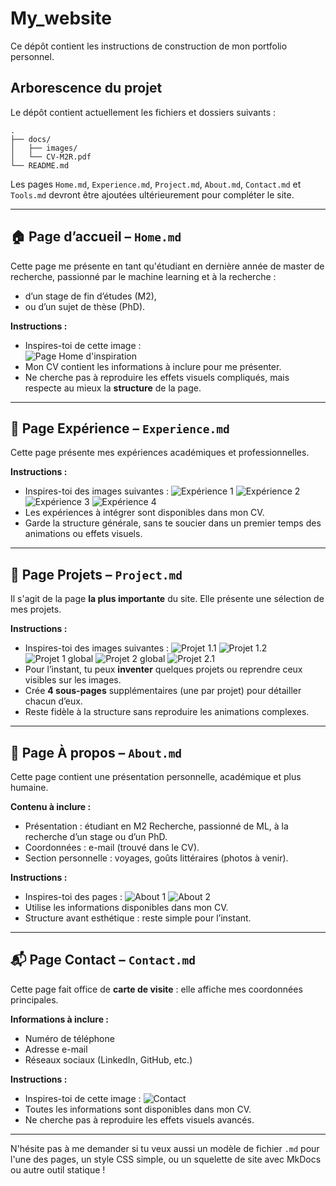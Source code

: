 
# My_website

Ce dépôt contient les instructions de construction de mon portfolio personnel.

## Arborescence du projet

Le dépôt contient actuellement les fichiers et dossiers suivants :

```
.
├── docs/
│   ├── images/
│   └── CV-M2R.pdf
└── README.md
```

Les pages `Home.md`, `Experience.md`, `Project.md`, `About.md`, `Contact.md` et `Tools.md` devront être ajoutées ultérieurement pour compléter le site.

---

## 🏠 Page d’accueil – `Home.md`

Cette page me présente en tant qu'étudiant en dernière année de master de recherche, passionné par le machine learning et à la recherche :
- d’un stage de fin d’études (M2),
- ou d’un sujet de thèse (PhD).

**Instructions :**
- Inspires-toi de cette image :  
  ![Page Home d'inspiration](docs/images/home_page.png)
- Mon CV contient les informations à inclure pour me présenter.
- Ne cherche pas à reproduire les effets visuels compliqués, mais respecte au mieux la **structure** de la page.

---

## 🧪 Page Expérience – `Experience.md`

Cette page présente mes expériences académiques et professionnelles.

**Instructions :**
- Inspires-toi des images suivantes :
  ![Expérience 1](docs/images/experience-page_1.png)
  ![Expérience 2](docs/images/experience-page_2.png)
  ![Expérience 3](docs/images/experience-page_3.png)
  ![Expérience 4](docs/images/experience-page_4.png)
- Les expériences à intégrer sont disponibles dans mon CV.
- Garde la structure générale, sans te soucier dans un premier temps des animations ou effets visuels.

---

## 💼 Page Projets – `Project.md`

Il s'agit de la page **la plus importante** du site. Elle présente une sélection de mes projets.

**Instructions :**
- Inspires-toi des images suivantes :
  ![Projet 1.1](docs/images/project-page_1-1.png)
  ![Projet 1.2](docs/images/project-page_1-2.png)
  ![Projet 1 global](docs/images/project-page_1.png)
  ![Projet 2 global](docs/images/project-page_2.png)
  ![Projet 2.1](docs/images/project-page_2-1.png)
- Pour l’instant, tu peux **inventer** quelques projets ou reprendre ceux visibles sur les images.
- Crée **4 sous-pages** supplémentaires (une par projet) pour détailler chacun d’eux.
- Reste fidèle à la structure sans reproduire les animations complexes.

---

## 👤 Page À propos – `About.md`

Cette page contient une présentation personnelle, académique et plus humaine.

**Contenu à inclure :**
- Présentation : étudiant en M2 Recherche, passionné de ML, à la recherche d’un stage ou d’un PhD.
- Coordonnées : e-mail (trouvé dans le CV).
- Section personnelle : voyages, goûts littéraires (photos à venir).

**Instructions :**
- Inspires-toi des pages :
  ![About 1](docs/images/about-page_1.png)
  ![About 2](docs/images/about-page_2.png)
- Utilise les informations disponibles dans mon CV.
- Structure avant esthétique : reste simple pour l’instant.

---

## 📬 Page Contact – `Contact.md`

Cette page fait office de **carte de visite** : elle affiche mes coordonnées principales.

**Informations à inclure :**
- Numéro de téléphone
- Adresse e-mail
- Réseaux sociaux (LinkedIn, GitHub, etc.)

**Instructions :**
- Inspires-toi de cette image :
  ![Contact](docs/images/contact-page_1.png)
- Toutes les informations sont disponibles dans mon CV.
- Ne cherche pas à reproduire les effets visuels avancés.

---

N'hésite pas à me demander si tu veux aussi un modèle de fichier `.md` pour l'une des pages, un style CSS simple, ou un squelette de site avec MkDocs ou autre outil statique !
